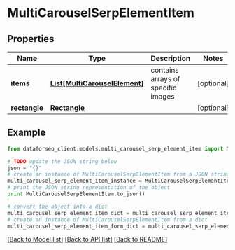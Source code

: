 # MultiCarouselSerpElementItem


## Properties

Name | Type | Description | Notes
------------ | ------------- | ------------- | -------------
**items** | [**List[MultiCarouselElement]**](MultiCarouselElement.md) | contains arrays of specific images | [optional] 
**rectangle** | [**Rectangle**](Rectangle.md) |  | [optional] 

## Example

```python
from dataforseo_client.models.multi_carousel_serp_element_item import MultiCarouselSerpElementItem

# TODO update the JSON string below
json = "{}"
# create an instance of MultiCarouselSerpElementItem from a JSON string
multi_carousel_serp_element_item_instance = MultiCarouselSerpElementItem.from_json(json)
# print the JSON string representation of the object
print MultiCarouselSerpElementItem.to_json()

# convert the object into a dict
multi_carousel_serp_element_item_dict = multi_carousel_serp_element_item_instance.to_dict()
# create an instance of MultiCarouselSerpElementItem from a dict
multi_carousel_serp_element_item_form_dict = multi_carousel_serp_element_item.from_dict(multi_carousel_serp_element_item_dict)
```
[[Back to Model list]](../README.md#documentation-for-models) [[Back to API list]](../README.md#documentation-for-api-endpoints) [[Back to README]](../README.md)


